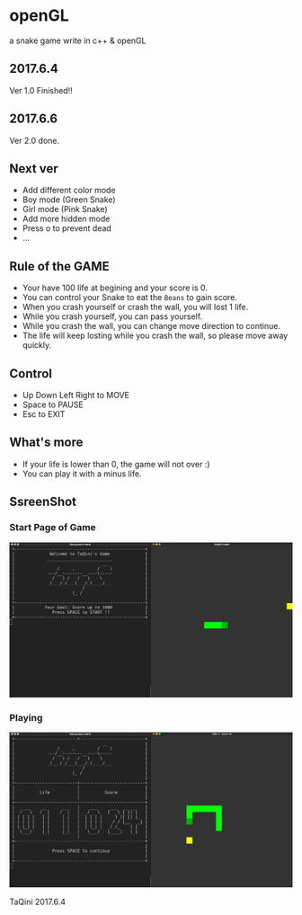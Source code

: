 # openGL
a snake game write in c++ &amp; openGL

## 2017.6.4
Ver 1.0 Finished!!

## 2017.6.6
Ver 2.0 done.

## Next ver
 - Add different color mode
  - Boy mode (Green Snake)
  - Girl mode (Pink Snake)
 - Add more hidden mode
  - Press o to prevent dead
  - ...

## Rule of the GAME
 - Your have 100 life at begining and your score is 0.
 - You can control your Snake to eat the `Beans` to gain score.
 - When you crash yourself or crash the wall, you will lost 1 life.
 - While you crash yourself, you can pass yourself.
 - While you crash the wall, you can change move direction to continue.
 - The life will keep losting while you crash the wall, so please move away quickly.

## Control
 - Up Down Left Right to MOVE
 - Space to PAUSE
 - Esc to EXIT

## What's more
 - If your life is lower than 0, the game will not over :)
 - You can play it with a minus life.

## SsreenShot
### Start Page of Game
 ![STRAT](./snake_ver2_start.png)
### Playing
 ![INGAME](./snake_ver2_game.png)

TaQini
2017.6.4
